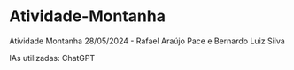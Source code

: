 # Atividade-Montanha
Atividade Montanha 28/05/2024 - Rafael Araújo Pace e Bernardo Luiz Silva

IAs utilizadas:
ChatGPT
